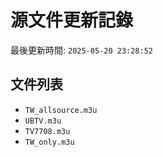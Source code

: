 # 源文件更新記錄

最後更新時間: `2025-05-20 23:28:52`

## 文件列表
- `TW_allsource.m3u`
- `UBTV.m3u`
- `TV7708.m3u`
- `TW_only.m3u`
